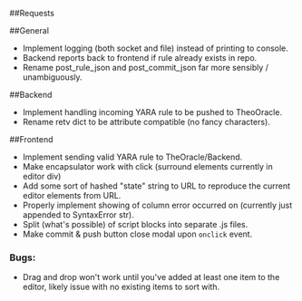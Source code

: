 ##Requests

##General
*  Implement logging (both socket and file) instead of printing to console.
*  Backend reports back to frontend if rule already exists in repo.
*  Rename post_rule_json and post_commit_json far more sensibly / unambiguously.

##Backend
* Implement handling incoming YARA rule to be pushed to TheoOracle.
* Rename retv dict to be attribute compatible (no fancy characters).

##Frontend
* Implement sending valid YARA rule to TheOracle/Backend.
* Make encapsulator work with click (surround elements currently in editor div)
* Add some sort of hashed "state" string to URL to reproduce the current editor elements from URL.
* Properly implement showing of column error occurred on (currently just appended to SyntaxError str).
* Split (what's possible) of script blocks into separate .js files.
* Make commit & push button close modal upon `onclick` event.

### Bugs:
* Drag and drop won't work until you've added at least one item to the editor, 
  likely issue with no existing items to sort with.